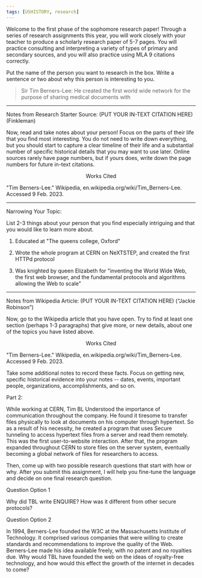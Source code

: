 ```yaml
---
tags: [USHISTORY, research]
---
```


Welcome to the first phase of the sophomore research paper! Through a series of research assignments this year, you will work closely with your teacher to produce a scholarly research paper of 5-7 pages. You will practice consulting and interpreting a variety of types of primary and secondary sources, and you will also practice using MLA 9 citations correctly. 

Put the name of the person you want to research in the box. Write a sentence or two about why this person is interesting to you. 

> Sir Tim Berners-Lee: He created the first world wide network for the purpose of sharing medical documents with 

---
Notes from Research Starter Source: (PUT YOUR IN-TEXT CITATION HERE) (Finkleman)


Now, read and take notes about your person! Focus on the parts of their life that you find most interesting. You do not need to write down everything, but you should start to capture a clear timeline of their life and a substantial number of specific historical details that you may want to use later. Online sources rarely have page numbers, but if yours does, write down the page numbers for future in-text citations. 

  
<center>Works Cited</center>

"Tim Berners-Lee." Wikipedia, en.wikipedia.org/wiki/Tim_Berners-Lee. Accessed 9 Feb. 2023.

---


Narrowing Your Topic:

List 2-3 things about your person that you find especially intriguing and that you would like to learn more about. 

  

1. Educated at "The queens college, Oxford"

  

2. Wrote the whole program at CERN on NeXTSTEP, and created the first HTTPd protocol

  

3. Was knighted by queen Elizabeth for "inventing the World Wide Web, the first web browser, and the fundamental protocols and algorithms allowing the Web to scale"


---
Notes from Wikipedia Article: (PUT YOUR IN-TEXT CITATION HERE) (“Jackie Robinson”)

Now, go to the Wikipedia article that you have open. Try to find at least one section (perhaps 1-3 paragraphs) that give more, or new details, about one of the topics you have listed above. 

<center>Works Cited</center>

"Tim Berners-Lee." Wikipedia, en.wikipedia.org/wiki/Tim_Berners-Lee. Accessed 9 Feb. 2023.

Take some additional notes to record these facts. Focus on getting new, specific historical evidence into your notes -- dates, events, important people, organizations, accomplishments, and so on. 

Part 2:

While working at CERN, Tim BL Understood the importance of communication throughout the company. He found it tiresome to transfer files physically to look at documents on his computer through hypertext. So as a result of his necessity, he created a program that uses Secure tunneling to access hypertext files from a server and read them remotely. This was the first user-to-website interaction. After that, the program expanded throughout CERN to store files on the server system, eventually becoming a global network of files for researchers to access.



Then, come up with two possible research questions that start with how or why. After you submit this assignment, I will help you fine-tune the language and decide on one final research question. 

Question Option 1 

Why did TBL write ENQUIRE? How was it different from other secure protocols?

Question Option 2

In 1994, Berners-Lee founded the W3C at the Massachusetts Institute of Technology. It comprised various companies that were willing to create standards and recommendations to improve the quality of the Web. Berners-Lee made his idea available freely, with no patent and no royalties due. Why would TBL have founded the web on the ideas of royalty-free technology, and how would this effect the growth of the internet in decades to come?
